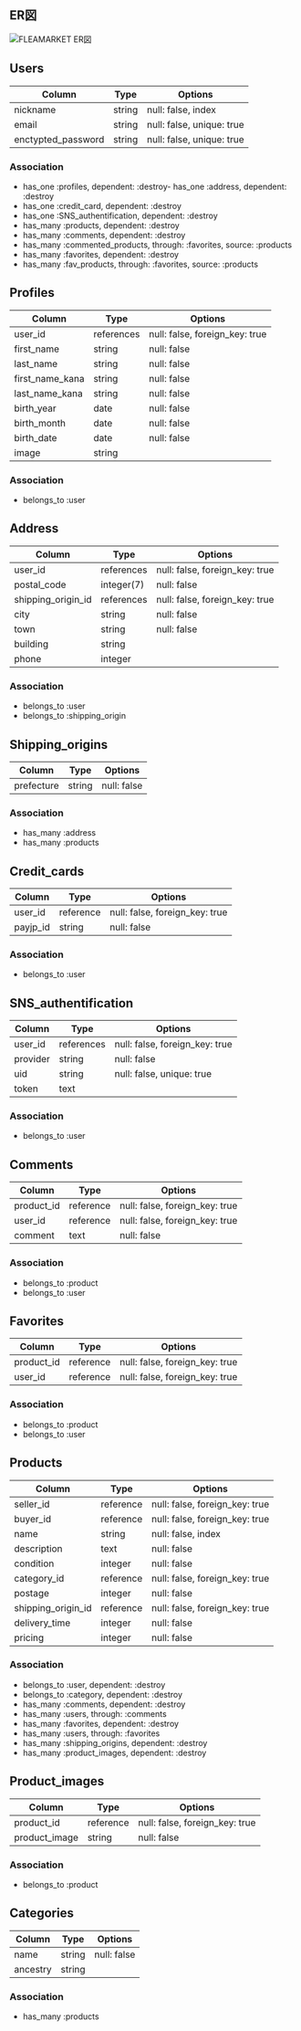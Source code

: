 ## ER図
![FLEAMARKET ER図](https://user-images.githubusercontent.com/65549551/85119004-16f34b00-b25c-11ea-89f6-30bb54d73286.png)


## Users
|Column|Type|Options|
|------------|------------|------------|
|nickname|string|null: false, index|
|email|string|null: false, unique: true|
|enctypted_password|string|null: false, unique: true|
### Association
- has_one :profiles, dependent: :destroy- has_one :address, dependent: :destroy
- has_one :credit_card, dependent: :destroy
- has_one :SNS_authentification, dependent: :destroy
- has_many :products, dependent: :destroy
- has_many :comments, dependent: :destroy
- has_many :commented_products, through: :favorites, source: :products
- has_many :favorites, dependent: :destroy
- has_many :fav_products, through: :favorites, source: :products


## Profiles
|Column|Type|Options|
|------------|------------|------------|
|user_id|references|null: false, foreign_key: true|
|first_name|string|null: false|
|last_name|string|null: false|
|first_name_kana|string|null: false|
|last_name_kana|string|null: false|
|birth_year|date|null: false|
|birth_month|date|null: false|
|birth_date|date|null: false|
|image|string||
### Association
- belongs_to :user


## Address
|Column|Type|Options|
| ------------ | ------------ | ------------ |
|user_id|references|null: false, foreign_key: true|
|postal_code|integer(7)|null: false|
|shipping_origin_id|references|null: false, foreign_key: true|
|city|string|null: false|
|town|string|null: false|
|building|string||
|phone|integer|
### Association
- belongs_to :user
- belongs_to :shipping_origin


## Shipping_origins
|Column|Type|Options|
| ------------ | ------------ | ------------ |
|prefecture|string|null: false|
### Association
- has_many :address
- has_many :products


## Credit_cards
|Column|Type|Options|
|------------|------------|------------|
|user_id|reference|null: false, foreign_key: true|
|payjp_id|string|null: false|
### Association
- belongs_to :user


## SNS_authentification
|Column|Type|Options|
| ------------ | ------------ | ------------ |
|user_id|references|null: false, foreign_key: true|
|provider|string|null: false|
|uid|string|null: false, unique: true|
|token|text||
### Association
- belongs_to :user


## Comments
|Column|Type|Options|
| ------------ | ------------ | ------------ |
|product_id|reference|null: false, foreign_key: true|
|user_id|reference|null: false, foreign_key: true|
|comment|text|null: false|
### Association
- belongs_to :product
- belongs_to :user



## Favorites
|Column|Type|Options|
| ------------ | ------------ | ------------ |
|product_id|reference|null: false, foreign_key: true|
|user_id|reference|null: false, foreign_key: true|
### Association
- belongs_to :product
- belongs_to :user



## Products
|Column|Type|Options|
| ------------ | ------------ | ------------ |
|seller_id|reference|null: false, foreign_key: true|
|buyer_id|reference|null: false, foreign_key: true|
|name|string|null: false, index|
|description|text|null: false|
|condition|integer|null: false|
|category_id|reference|null: false, foreign_key: true|
|postage|integer|null: false|
|shipping_origin_id|reference|null: false, foreign_key: true|
|delivery_time|integer|null: false|
|pricing|integer|null: false|
### Association
- belongs_to :user, dependent: :destroy
- belongs_to :category, dependent: :destroy
- has_many :comments, dependent: :destroy
- has_many :users, through: :comments
- has_many :favorites, dependent: :destroy
- has_many :users, through: :favorites
- has_many :shipping_origins, dependent: :destroy
- has_many :product_images, dependent: :destroy



## Product_images
|Column|Type|Options|
| ------------ | ------------ | ------------ |
|product_id|reference|null: false, foreign_key: true|
|product_image|string|null: false|
### Association
- belongs_to :product



## Categories
|Column|Type|Options|
| ------------ | ------------ | ------------ |
|name|string|null: false|
|ancestry|string|
### Association
- has_many :products